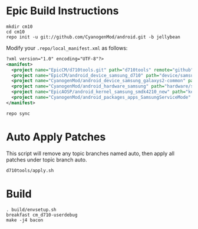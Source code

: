 Epic Build Instructions
=======================
```
mkdir cm10
cd cm10
repo init -u git://github.com/CyanogenMod/android.git -b jellybean
```

Modify your `.repo/local_manifest.xml` as follows:

```xml
?xml version="1.0" encoding="UTF-8"?>
<manifest>
  <project name="EpicCM/d710tools.git" path="d710tools" remote="github" revision="jellybean" />
  <project name="EpicCM/android_device_samsung_d710" path="device/samsung/d710" remote="github" revision="jellybean" />
  <project name="CyanogenMod/android_device_samsung_galaxys2-common" path="device/samsung/galaxys2-common" remote="github" revision="jellybean" />
  <project name="CyanogenMod/android_hardware_samsung" path="hardware/samsung" remote="github" revision="jellybean" />
  <project name="EpicAOSP/android_kernel_samsung_smdk4210_new" path="kernel/samsung/smdk4210" remote="github" revision="jellybean" />
  <project name="CyanogenMod/android_packages_apps_SamsungServiceMode" path="packages/apps/SamsungServiceMode" remote="github" revision="jellybean" />
</manifest>
```

```
repo sync

```

Auto Apply Patches
==================
This script will remove any topic branches named auto, then apply all patches under topic branch auto.

```
d710tools/apply.sh
```

Build
=====
```
. build/envsetup.sh
breakfast cm_d710-userdebug
make -j4 bacon
```
